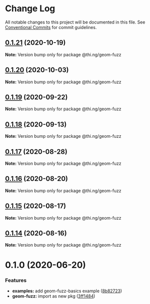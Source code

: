 # Change Log

All notable changes to this project will be documented in this file.
See [Conventional Commits](https://conventionalcommits.org) for commit guidelines.

## [0.1.21](https://github.com/thi-ng/umbrella/compare/@thi.ng/geom-fuzz@0.1.20...@thi.ng/geom-fuzz@0.1.21) (2020-10-19)

**Note:** Version bump only for package @thi.ng/geom-fuzz





## [0.1.20](https://github.com/thi-ng/umbrella/compare/@thi.ng/geom-fuzz@0.1.19...@thi.ng/geom-fuzz@0.1.20) (2020-10-03)

**Note:** Version bump only for package @thi.ng/geom-fuzz





## [0.1.19](https://github.com/thi-ng/umbrella/compare/@thi.ng/geom-fuzz@0.1.18...@thi.ng/geom-fuzz@0.1.19) (2020-09-22)

**Note:** Version bump only for package @thi.ng/geom-fuzz





## [0.1.18](https://github.com/thi-ng/umbrella/compare/@thi.ng/geom-fuzz@0.1.17...@thi.ng/geom-fuzz@0.1.18) (2020-09-13)

**Note:** Version bump only for package @thi.ng/geom-fuzz





## [0.1.17](https://github.com/thi-ng/umbrella/compare/@thi.ng/geom-fuzz@0.1.16...@thi.ng/geom-fuzz@0.1.17) (2020-08-28)

**Note:** Version bump only for package @thi.ng/geom-fuzz





## [0.1.16](https://github.com/thi-ng/umbrella/compare/@thi.ng/geom-fuzz@0.1.15...@thi.ng/geom-fuzz@0.1.16) (2020-08-20)

**Note:** Version bump only for package @thi.ng/geom-fuzz





## [0.1.15](https://github.com/thi-ng/umbrella/compare/@thi.ng/geom-fuzz@0.1.14...@thi.ng/geom-fuzz@0.1.15) (2020-08-17)

**Note:** Version bump only for package @thi.ng/geom-fuzz





## [0.1.14](https://github.com/thi-ng/umbrella/compare/@thi.ng/geom-fuzz@0.1.13...@thi.ng/geom-fuzz@0.1.14) (2020-08-16)

**Note:** Version bump only for package @thi.ng/geom-fuzz





# 0.1.0 (2020-06-20)


### Features

* **examples:** add geom-fuzz-basics example ([8b82723](https://github.com/thi-ng/umbrella/commit/8b82723c3708c78d5a67376036b661baec8e4ce0))
* **geom-fuzz:** import as new pkg ([3ff1484](https://github.com/thi-ng/umbrella/commit/3ff14848f277bd9dc7b2a009aa0a98d6e1d3df6c))
